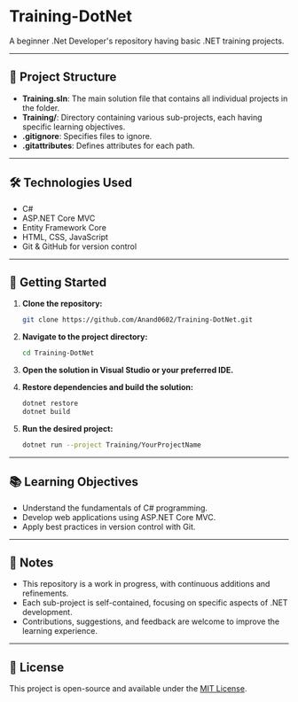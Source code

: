 # Training-DotNet

A beginner .Net Developer's repository having basic  .NET training projects.  

---

## 📁 Project Structure

- **Training.sln**: The main solution file that contains all individual projects in the folder.
- **Training/**: Directory containing various sub-projects, each having specific learning objectives.
- **.gitignore**: Specifies  files to ignore.
- **.gitattributes**: Defines attributes for each path.

---

## 🛠️ Technologies Used

- C#
- ASP.NET Core MVC
- Entity Framework Core
- HTML, CSS, JavaScript
- Git & GitHub for version control

---

## 🚀 Getting Started

1. **Clone the repository:**
   ```bash
   git clone https://github.com/Anand0602/Training-DotNet.git
   ```

2. **Navigate to the project directory:**
   ```bash
   cd Training-DotNet
   ```

3. **Open the solution in Visual Studio or your preferred IDE.**

4. **Restore dependencies and build the solution:**
   ```bash
   dotnet restore
   dotnet build
   ```

5. **Run the desired project:**
   ```bash
   dotnet run --project Training/YourProjectName
   ```

---

## 📚 Learning Objectives

- Understand the fundamentals of C# programming.
- Develop web applications using ASP.NET Core MVC.
- Apply best practices in version control with Git.

---

## 📌 Notes

- This repository is a work in progress, with continuous additions and refinements.
- Each sub-project is self-contained, focusing on specific aspects of .NET development.
- Contributions, suggestions, and feedback are welcome to improve the learning experience.

---

## 📄 License

This project is open-source and available under the [MIT License](LICENSE).
